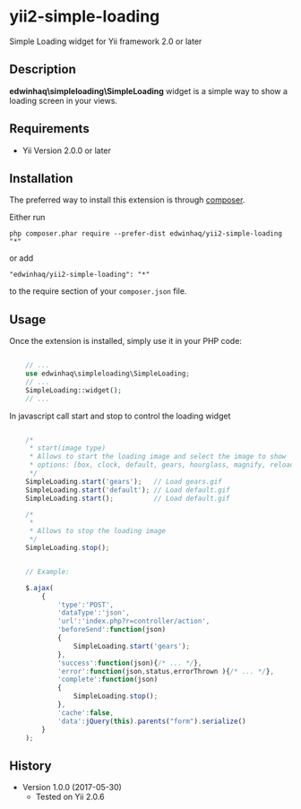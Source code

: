 yii2-simple-loading
============
Simple Loading widget for Yii framework 2.0 or later

Description
-----------

**edwinhaq\simpleloading\SimpleLoading** widget is a simple way to show a loading screen in your views.

Requirements
------------
+ Yii Version 2.0.0 or later

Installation
------------

The preferred way to install this extension is through [composer](http://getcomposer.org/download/).

Either run

```
php composer.phar require --prefer-dist edwinhaq/yii2-simple-loading "*"
```

or add

```
"edwinhaq/yii2-simple-loading": "*"
```

to the require section of your `composer.json` file.


Usage
-----

Once the extension is installed, simply use it in your PHP code:

```php

	// ...
	use edwinhaq\simpleloading\SimpleLoading;
	// ...
	SimpleLoading::widget();
	// ...
```

In javascript call start and stop to control the loading widget

```javascript

	/*
	 * start(image type)
	 * Allows to start the loading image and select the image to show
	 * options: [box, clock, default, gears, hourglass, magnify, reload, ring-alt, ring, ripple, rolling]
	 */
	SimpleLoading.start('gears'); 	// Load gears.gif
	SimpleLoading.start('default'); // Load default.gif
	SimpleLoading.start(); 			// Load default.gif

	/*
	 *
	 * Allows to stop the loading image
	 */
	SimpleLoading.stop();


	// Example:

	$.ajax(
		{
			'type':'POST',
			'dataType':'json',
			'url':'index.php?r=controller/action',
			'beforeSend':function(json)
			{
				SimpleLoading.start('gears');
			},
			'success':function(json){/* ... */},
			'error':function(json,status,errorThrown ){/* ... */},
			'complete':function(json)
			{
				SimpleLoading.stop();
			},
			'cache':false,
			'data':jQuery(this).parents("form").serialize()
		}
	);


```

History
-------

+ Version 1.0.0 (2017-05-30)
    + Tested on Yii 2.0.6
